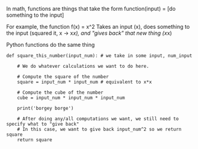 
In math, functions are things that take the form
function(input) = [do something to the input]

For example, the function
f(x) = x^2
Takes an input (x), does something to the input (squared it, x -> x*x), and "gives back" that new thing (x*x)



Python functions do the same thing
```
def square_this_number(input_num): # we take in some input, num_input

    # We do whatever calculations we want to do here.

    # Compute the square of the number
    square = input_num * input_num # equivalent to x*x

    # Compute the cube of the number
    cube = input_num * input_num * input_num

    print('borgey borge')

    # After doing any/all computations we want, we still need to specify what to "give back"
    # In this case, we want to give back input_num^2 so we return square
    return square
    
```
    
    